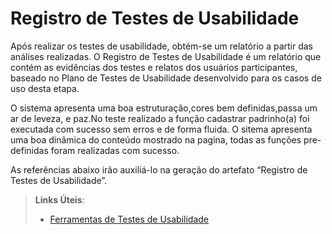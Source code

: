 # Registro de Testes de Usabilidade

Após realizar os testes de usabilidade, obtém-se um relatório a partir das análises realizadas. O Registro de Testes de Usabilidade é um relatório que contém as evidências dos testes e relatos dos usuários participantes, baseado no Plano de Testes de Usabilidade desenvolvido para os casos de uso desta etapa.


O sistema apresenta uma boa estruturação,cores bem definidas,passa um ar de leveza, e paz.No teste realizado a função cadastrar padrinho(a) foi executada com sucesso sem erros e de forma fluida. O sitema apresenta uma boa dinâmica do conteúdo mostrado na pagina, todas as funções pre-definidas foram realizadas com sucesso.


As referências abaixo irão auxiliá-lo na geração do artefato “Registro de Testes de Usabilidade”.

> **Links Úteis**:
> - [Ferramentas de Testes de Usabilidade](https://www.usability.gov/how-to-and-tools/resources/templates.html)
